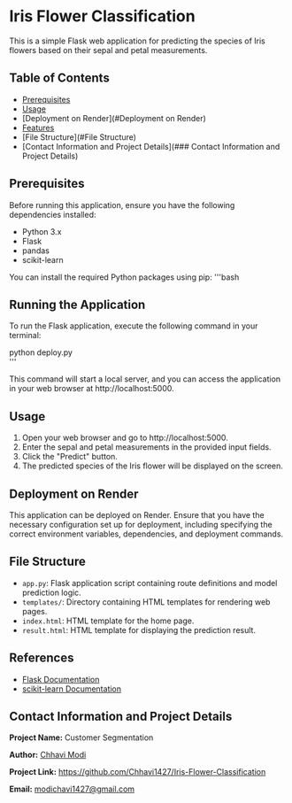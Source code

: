 
# Iris Flower Classification 

This is a simple Flask web application for predicting the species of Iris flowers based on their sepal and petal measurements.

## Table of Contents
- [Prerequisites](#Prerequisites)
- [Usage](#usage)
- [Deployment on Render](#Deployment on Render)
- [Features](#features)
- [File Structure](#File Structure)
- [Contact Information and Project Details](### Contact Information and Project Details)

## Prerequisites


Before running this application, ensure you have the following dependencies installed:
- Python 3.x
- Flask
- pandas
- scikit-learn

You can install the required Python packages using pip:
'''bash

## Running the Application

To run the Flask application, execute the following command in your terminal:

python deploy.py  
'''

This command will start a local server, and you can access the application in your web browser at http://localhost:5000.

## Usage

1. Open your web browser and go to http://localhost:5000.
2. Enter the sepal and petal measurements in the provided input fields.
3. Click the "Predict" button.
4. The predicted species of the Iris flower will be displayed on the screen.

## Deployment on Render

This application can be deployed on Render. Ensure that you have the necessary configuration set up for deployment, including specifying the correct environment variables, dependencies, and deployment commands.

## File Structure

- `app.py`: Flask application script containing route definitions and model prediction logic.
- `templates/`: Directory containing HTML templates for rendering web pages.
- `index.html`: HTML template for the home page.
- `result.html`: HTML template for displaying the prediction result.

## References

- [Flask Documentation](https://flask.palletsprojects.com/)
- [scikit-learn Documentation](https://scikit-learn.org/stable/)


## Contact Information and Project Details

**Project Name:** Customer Segmentation

**Author:** [Chhavi Modi ](https://github.com/Chhavi1427)

**Project Link:** https://github.com/Chhavi1427/Iris-Flower-Classification

**Email:** modichavi1427@gmail.com


